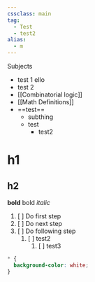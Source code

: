 ```yaml
---
cssclass: main
tag:
  - Test
  - test2
alias:
  - m
---
```

Subjects
* test 1 ello
* test 2
* [[Combinatorial logic]] 
* [[Math Definitions]] 
* ==test==
	* subthing
	* test
		* test2
# h1
## h2
**bold** bold
*italic*
1. [ ] Do first step
2. [ ] Do next step
3. [ ] Do following step
	1. [ ] test2
		1. [ ] test3
```css
* {
  background-color: white;
}
```
